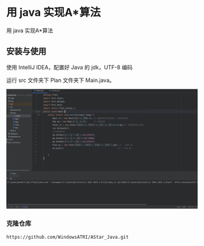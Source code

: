 # 用 java 实现A*算法

用 java 实现A*算法

## 安装与使用

使用 IntelliJ IDEA，配置好 Java 的 jdk，UTF-8 编码

运行 src 文件夹下 Plan 文件夹下 Main.java。

![A*路径规划](./test.gif)

### 克隆仓库
```bash
https://github.com/WindowsATRI/AStar_Java.git